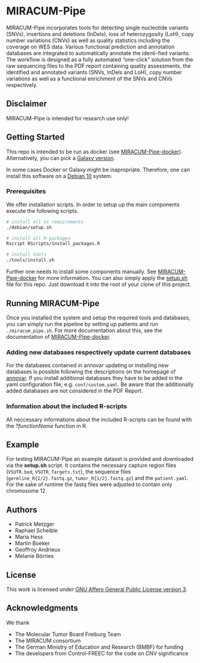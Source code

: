 # MIRACUM-Pipe

MIRACUM-Pipe incorporates tools for detecting single nucleotide variants (SNVs), insertions and deletions (InDels), loss of heterozygosity (LoH), copy number variations (CNVs) as well as quality statistics including the coverage on WES data. Various functional prediction and annotation databases are integrated to automatically annotate the identi-fied variants. The workflow is designed as a fully automated “one-click” solution from the raw sequencing files to the PDF report containing quality assessments, the identified and annotated variants (SNVs, InDels and LoH), copy number variations as well as a functional enrichment of the SNVs and CNVs respectively.

## Disclaimer

MIRACUM-Pipe is intended for research use only!

## Getting Started

This repo is intended to be run as docker (see [MIRACUM-Pipe-docker](https://github.com/AG-Boerries/MIRACUM-Pipe-docker)). Alternatively, you can pick a [Galaxy version](https://github.com/AG-Boerries/MIRACUM-Pipe-galaxy).

In some cases Docker or Galaxy might be inapropriate. Therefore, one can install this software on a [Debian 10](https://www.debian.org/) system.

### Prerequisites

We offer installation scripts. In order to setup up the main components execute the following scripts.

```bash
# install all os requirements
./debian/setup.sh

# install all R-packages
Rscript RScripts/install_packages.R

# install tools
./tools/install.sh
```

Further one needs to install some components manually. See [MIRACUM-Pipe-docker](https://github.com/AG-Boerries/MIRACUM-Pipe-docker) for more information.
You can also simply apply the [setup.sh](https://github.com/AG-Boerries/MIRACUM-Pipe-docker/blob/master/setup.sh) file for this repo. Just download it into the root of your clone of this project.

## Running MIRACUM-Pipe

Once you installed the system and setup the required tools and databases, you can simply run the pipeline by setting up patients and run `./miracum_pipe.sh`. For more documentation about this, see the documentation of [MIRACUM-Pipe-docker](https://github.com/AG-Boerries/MIRACUM-Pipe-docker).

### Adding new databases respectively update current databases

For the databases contained in annovar updating or installing new databases is possible following the descriptions on the homepage of [annovar](http://annovar.openbioinformatics.org/en/latest/user-guide/). If you install additional databases they have to be added in the yaml configuration file, e.g. `conf/custom.yaml`. Be aware that the additionally added databases are not considered in the PDF Report.

### Information about the included R-scripts

All neccessary informations about the included R-scripts can be found with the *?functionName* function in R.

## Example

For testing MIRACUM-Pipe an example dataset is provided and downloaded via the **setup.sh** script. It contains the necessary capture region files (`V5UTR.bed`, `V5UTR_Targets.txt`), the sequence files (`germline_R{1/2}.fastq.gz`, `tumor_R{1/2}.fastq.gz`) and the `patient.yaml`. For the sake of runtime the fastq files were adjusted to contain only chromosome 12.

## Authors

* Patrick Metzger
* Raphael Scheible
* Maria Hess
* Martin Boeker
* Geoffroy Andrieux
* Melanie Börries

## License

This work is licensed under [GNU Affero General Public License version 3](https://opensource.org/licenses/AGPL-3.0).

## Acknowledgments

We thank

* The Molecular Tumor Board Freiburg Team
* The MIRACUM consortium
* The German Ministry of Education and Research (BMBF) for funding
* The developers from Control-FREEC for the code on CNV significance
